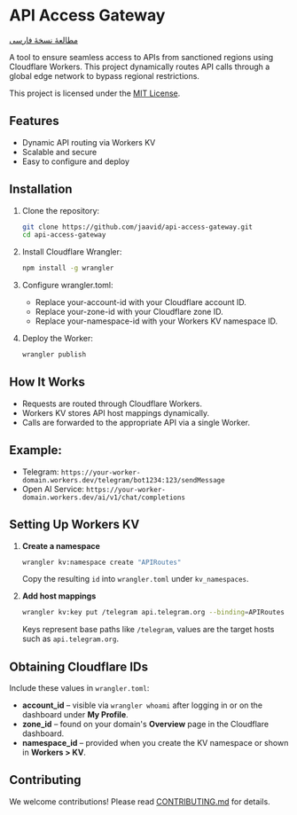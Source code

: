 # API Access Gateway

[مطالعهٔ نسخهٔ فارسی](README.fa.md)

A tool to ensure seamless access to APIs from sanctioned regions using Cloudflare Workers. This project dynamically routes API calls through a global edge network to bypass regional restrictions.

This project is licensed under the [MIT License](LICENSE).

## Features
- Dynamic API routing via Workers KV
- Scalable and secure
- Easy to configure and deploy

## Installation

1. Clone the repository:
   ```bash
   git clone https://github.com/jaavid/api-access-gateway.git
   cd api-access-gateway
   ```

2. Install Cloudflare Wrangler:

    ```bash
    npm install -g wrangler
    ```

3. Configure wrangler.toml:

    - Replace your-account-id with your Cloudflare account ID.
    - Replace your-zone-id with your Cloudflare zone ID.
    - Replace your-namespace-id with your Workers KV namespace ID.

4. Deploy the Worker:

    ```bash
    wrangler publish
    ```

## How It Works
- Requests are routed through Cloudflare Workers.
- Workers KV stores API host mappings dynamically.
- Calls are forwarded to the appropriate API via a single Worker.

## Example:
- Telegram: `https://your-worker-domain.workers.dev/telegram/bot1234:123/sendMessage`
- Open AI Service: `https://your-worker-domain.workers.dev/ai/v1/chat/completions`

## Setting Up Workers KV

1. **Create a namespace**
   ```bash
   wrangler kv:namespace create "APIRoutes"
   ```
   Copy the resulting `id` into `wrangler.toml` under `kv_namespaces`.

2. **Add host mappings**
   ```bash
   wrangler kv:key put /telegram api.telegram.org --binding=APIRoutes
   ```
   Keys represent base paths like `/telegram`, values are the target hosts such as `api.telegram.org`.

## Obtaining Cloudflare IDs

Include these values in `wrangler.toml`:

* **account_id** – visible via `wrangler whoami` after logging in or on the dashboard under **My Profile**.
* **zone_id** – found on your domain's **Overview** page in the Cloudflare dashboard.
* **namespace_id** – provided when you create the KV namespace or shown in **Workers > KV**.

## Contributing
We welcome contributions! Please read [CONTRIBUTING.md](CONTRIBUTING.md) for details.

